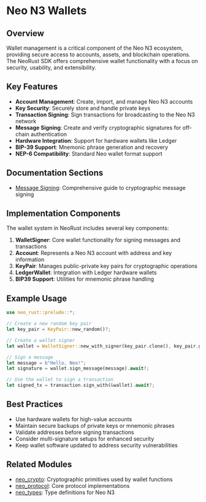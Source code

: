 # Neo N3 Wallets

## Overview

Wallet management is a critical component of the Neo N3 ecosystem, providing secure access to accounts, assets, and blockchain operations. The NeoRust SDK offers comprehensive wallet functionality with a focus on security, usability, and extensibility.

## Key Features

- **Account Management**: Create, import, and manage Neo N3 accounts
- **Key Security**: Securely store and handle private keys
- **Transaction Signing**: Sign transactions for broadcasting to the Neo N3 network
- **Message Signing**: Create and verify cryptographic signatures for off-chain authentication
- **Hardware Integration**: Support for hardware wallets like Ledger
- **BIP-39 Support**: Mnemonic phrase generation and recovery
- **NEP-6 Compatibility**: Standard Neo wallet format support

## Documentation Sections

- [Message Signing](message-signing.md): Comprehensive guide to cryptographic message signing

## Implementation Components

The wallet system in NeoRust includes several key components:

1. **WalletSigner**: Core wallet functionality for signing messages and transactions
2. **Account**: Represents a Neo N3 account with address and key information
3. **KeyPair**: Manages public-private key pairs for cryptographic operations
4. **LedgerWallet**: Integration with Ledger hardware wallets
5. **BIP39 Support**: Utilities for mnemonic phrase handling

## Example Usage

```rust
use neo_rust::prelude::*;

// Create a new random key pair
let key_pair = KeyPair::new_random()?;

// Create a wallet signer
let wallet = WalletSigner::new_with_signer(key_pair.clone(), key_pair.get_address());

// Sign a message
let message = b"Hello, Neo!";
let signature = wallet.sign_message(message).await?;

// Use the wallet to sign a transaction
let signed_tx = transaction.sign_with(&wallet).await?;
```

## Best Practices

- Use hardware wallets for high-value accounts
- Maintain secure backups of private keys or mnemonic phrases
- Validate addresses before signing transactions
- Consider multi-signature setups for enhanced security
- Keep wallet software updated to address security vulnerabilities

## Related Modules

- [neo_crypto](../crypto/README.md): Cryptographic primitives used by wallet functions
- [neo_protocol](../protocol/README.md): Core protocol implementations
- [neo_types](../types/README.md): Type definitions for Neo N3